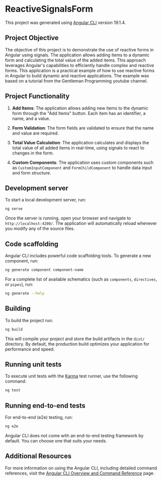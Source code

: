 # ReactiveSignalsForm

This project was generated using [Angular CLI](https://github.com/angular/angular-cli) version 19.1.4.

## Project Objective

The objective of this project is to demonstrate the use of reactive forms in Angular using signals. The application allows adding items to a dynamic form and calculating the total value of the added items. This approach leverages Angular's capabilities to efficiently handle complex and reactive forms. This application is a practical example of how to use reactive forms in Angular to build dynamic and reactive applications. The example was based on a tutorial from the Gentleman Programming youtube channel.

## Project Functionality

1. **Add Items**: The application allows adding new items to the dynamic form through the "Add Items" button. Each item has an identifier, a name, and a value.

2. **Form Validation**: The form fields are validated to ensure that the name and value are required.

3. **Total Value Calculation**: The application calculates and displays the total value of all added items in real-time, using signals to react to changes in the form.

4. **Custom Components**: The application uses custom components such as `CustomInputComponent` and `FormChildComponent` to handle data input and form structure.

## Development server

To start a local development server, run:

```bash
ng serve
```

Once the server is running, open your browser and navigate to `http://localhost:4200/`. The application will automatically reload whenever you modify any of the source files.

## Code scaffolding

Angular CLI includes powerful code scaffolding tools. To generate a new component, run:

```bash
ng generate component component-name
```

For a complete list of available schematics (such as `components`, `directives`, or `pipes`), run:

```bash
ng generate --help
```

## Building

To build the project run:

```bash
ng build
```

This will compile your project and store the build artifacts in the `dist/` directory. By default, the production build optimizes your application for performance and speed.

## Running unit tests

To execute unit tests with the [Karma](https://karma-runner.github.io) test runner, use the following command:

```bash
ng test
```

## Running end-to-end tests

For end-to-end (e2e) testing, run:

```bash
ng e2e
```

Angular CLI does not come with an end-to-end testing framework by default. You can choose one that suits your needs.

## Additional Resources

For more information on using the Angular CLI, including detailed command references, visit the [Angular CLI Overview and Command Reference](https://angular.dev/tools/cli) page.
